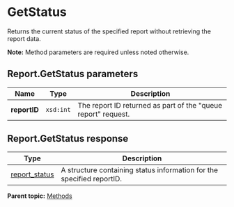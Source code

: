 # GetStatus

Returns the current status of the specified report without retrieving the report data.

**Note:** Method parameters are required unless noted otherwise.

## Report.GetStatus parameters

|Name|Type|Description|
|----|----|-----------|
|**reportID** |`xsd:int` |The report ID returned as part of the "queue report" request.|

## Report.GetStatus response

|Type|Description|
|----|-----------|
|[report\_status](../data_types/r_report_status.md#) |A structure containing status information for the specified reportID.|

**Parent topic:** [Methods](../methods/c_reporting_methods.md)

